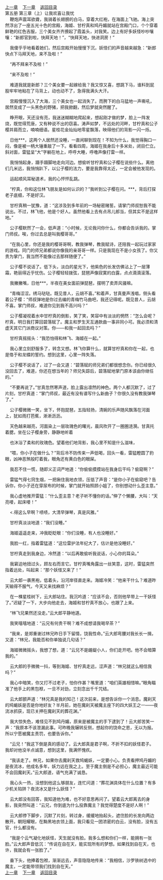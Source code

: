 
[上一章](https://github.com/xiaominghe2014/spider_book/blob/master/book/知北游/第82章.md)&nbsp;&nbsp;&nbsp;&nbsp;[下一章](https://github.com/xiaominghe2014/spider_book/blob/master/book/知北游/第84章.md)&nbsp;&nbsp;&nbsp;&nbsp;[返回目录](https://github.com/xiaominghe2014/spider_book/blob/master/book/知北游/README.md)
<br /> 第五册 第三章（上）让我欢喜让我忧<br />
        鞭炮声震耳欲聋，我骑着长翅膀的白马，穿着大红袍，在海面上飞驰。海上突然浮出了一座五光十色的宫殿，海姬、甘柠真和鸠丹媚就站在宫殿门口，个个穿着鲜艳的红色吉服，三个美女齐齐撩起了霞盖头，对我笑。边上有好多妖怪吵吵嚷嚷：“新郎官到啦，快拜天地！”，“快拜天地，快进洞房！”

    我傻乎乎地看着她们，然后宫殿开始慢慢下沉，妖怪们的声音越来越急：“新郎快点下马拜天地，来不及啦！”

    “再不拜来不及啦！”

    “来不及啦！”

    难道我就是新郎？三个美女要一起嫁给我？我又惊又喜，想跳下马，谁料到屁股牢牢地粘在了马背上，动也动不了，急得我满头大汗。

    宫殿慢慢沉入了大海，三个美女也一起消失了。而胯下的白马猛地一声嘶吼，居然变成了一头黑色的野猪，把我掀翻，然后梦就突然醒了。

    睁开眼，天还没有亮，我迷迷糊糊地爬起来，想起刚才做的梦，脸上一阵发烧，既觉得荒唐，又有种说不出的窃喜。涛声如梦，不远处的河畔，甘柠真和公子樱并肩而立，喃喃细语。星桂花金灿灿地零星飘落，映得他们的背影一闪一烁。

    日他***，这两个人居然还没睡，一直闲聊到现在！不知为什么，我觉得胸口一闷，像是被一柄大锤重敲了一下。看看四周，海姬在我身后十多米处，闭目伫立。斜对面，雷猛呈“大”字躺在地上，呼呼大睡，呼噜声像打雷一样。

    我悄悄起身，蹑手蹑脚地走向河边。想偷听甘柠真和公子樱在说些什么。离他们几米远，我悄悄趴下，以公子樱的法力，要是我靠得太近，一定会被他发现的。

    运起顺风耳秘道术，我的心怦怦乱跳。

    “柠真，你和这位林飞朋友是如何认识的？”我听到公子樱在问。***，背后打探老子底细，不是好汉。

    甘柠真稍一犹豫，道：“这涉及到多年前的一场秘密赌誓。请掌门师叔恕我不能说出。不过，林飞他，他是个好人。虽然他看上去有点吊儿郎当，但其实不是这样地。”

    公子樱默然了一会，低声道：“小时候，无论我问你什么，你都会告诉我的。掌门师叔。唉，你过去总是叫我樱哥哥。”

    “在我心里，你还是我的樱哥哥啊，教我弹琴，教我赋诗，还陪我一起玩过家家的游戏。同门的师兄弟都说你像我的亲哥哥一样。只是我现在不是小女孩了。你又贵为掌门，我当然不能像过去那样随便了。”

    公子樱不说话了。低下头，淡白的星光下，他紫色的长发仿佛沾上了一层薄霜，艳丽得近乎忧伤。公子樱轻轻拨弦，琵琶声像寂寞的白露，点点滴滴滚落。

    我撇撇嘴，日他***，半夜在美女面前弹琵琶，摆明了卖弄风骚嘛。

    “青梅涩涩。绣马哒哒。既见昔人，云胡不喜。”和着声，甘真曼声浅唱，侧头看着公子樱：“师叔弹地是你过去编的青梅竹马曲吧，我还记得呢。既见昔人，云胡不喜。掌门师叔，难道你见到我不高兴吗？”

    公子樱凝视着水中甘柠真的倒影，笑了笑，笑容中有淡淡的惘然：“怎么会呢？柠真，明日我打算回碧落赋了。魔主和罗生天互通款曲一事非同小可。我必须和清虚天其它门派商议对策。你——和我一起回去吗？”

    甘柠真摇摇头：“我恐怕得和林飞、海姬在一起。”

    我心里立刻舒服多了，转念又想。林飞你算什么，就算甘柠真和你在一起，也是恪于和龙蝶的誓约。想到这里，心里一阵失落。

    公子樱不说话了，过了一会又道：“碧落赋的师兄弟们都很想念你。你已经很久没回去了，难道，你还在想当年的？师兄失踪后，碧落赋地掌门原本该由你继任的。”

    “不要再说了。”甘真忽然寒声道，脸上露出凛然的神色。两个人都沉默了，过了片刻，甘柠真道：“掌门师叔，最近有没有谱写什么新曲子？你很久没有教我弹琴了。”

    公子樱微微一笑，坐下，怀抱琵琶，五指轻扬，清婉的乐声随风飘落在河面上，犹如雨打芭蕉，淅淅沥沥。

    天色越来越亮，河面染上一层玫瑰色的曙光，晨风吹开了一圈圈涟漪。甘真托着腮，坐在公子樱身旁，静静地听着

    也沐浴了柔和的玫瑰色。望着他们地背影，我心里不知是什么滋味，

    “喂，你小子在做什么？”背后冷不防传来一声低喝，回头一看，雷猛瞪圆了豹眼，凶神恶煞般盯着我，眼角还有黄白色的眼屎。

    我忍不住一慌，随即义正词严地道：“你偷偷摸摸站在我身后干吗？偷窥啊？”

    雷猛气得七窍生烟，一把揪住我地衣领，压低了声音：“是你小子在偷窥吧？告诉你，你小子还在穿尿布的时候，掌门就开始照顾小姐了，你别想动什么歪主意。”

    我心虚地推开雷猛：“什么歪主意？老子听不懂你的话。”伸了个懒腰，大叫：“天亮喽，起床喽！”

    &lt;.得这么早啊？啧啧，大清早弹琴，真是风雅。”

    甘柠真淡淡地道：“我们没睡。”

    海姬遥遥走来，冲我眨眨眼：“你们没睡，有人也没睡好。”

    我脸一红，指着雷猛道：“这位雷护法年纪大了，估计是他没睡好。”

    甘柠真走到我身边，冷然道：“以后再敢偷听我说话，小心你的耳朵。”

    我窘迫地扭过头，顾左右而言它。甘柠真嘴角露出一丝笑意，这时，雷猛突然指着远处，叫起来：“那个妖怪又来了！”

    云大郎一袭黑袍，低着头，沿河岸径直走来。海姬冷笑：“他来干什么？难道昨天输得不服气，今天又来找麻烦？”

    在一棵星桂树下，云大郎站住。我沉吟道：“应该不会，否则他早带上一干妖怪了。”迟疑了一下，大步向他走去，海姬和甘柠真不放心，也跟了上来。

    “林飞兄果然还没走。”云大郎平静地道。

    我笑嘻嘻地道：“云兄有何贵干啊？难不成想请我喝早茶？”

    “我来，是郑重谢过林兄昨日手下留情，饶我性命。”云大郎弯腰对我长长一揖，又道：“林兄，我能否和你单独说几句话？”

    海姬微微摇头，我想了想，道：“云兄不是龌龊小人，你们走开吧。他不会暗算我的。”

    云大郎的手微微一抖，等到海姬、甘柠真走远，涩声道：“林兄就这么相信我吗？”

    我心中暗笑，你又打不过老子，怕你作甚？嘴里道：“咱们英雄相惜嘛。”眼角瞄准了他手上的黑包袱，一旦不对劲，立刻念出千千咒结。

    云大郎颤声道：“林兄真是我的知己！这次前来，是想告诉你一个消息。魔刹天的鸠蝎妖是否是你地好友？半月前，她在魔刹天被魔主座下的四大妖王之一——夜流冰抓获，现已关押在魔刹天的葬花渊。”

    我大惊失色，难怪见不到鸠丹媚，原来是被魔主的手下逮到了！云大郎苦笑一声：“我原本不该泄漏此事。可昨晚我辗转反侧，想起你的饶命之恩，无以为报。所以宁愿被魔主责罚，也要告诉你。”

    “云兄！”我这下倒是真的感动了。云大郎真是君子啊，不折不扣的妖怪君子。我却对他没半点诚意，想到这里，我满怀愧疚。

    “我该走了。林兄，如果你去魔刹天救鸠蝎妖，一定要小心。负责看押鸠丹媚的是夜流冰，他成名多年，妖力远在我之上。至于魔主倒是不必担心，魔主最近可能不会回魔刹天。”云大郎道，语气充满了诚恳。

    我心头一热，没想到他这么够朋友，连忙问道：“葬花渊具体在什么位置？有多少机关陷阱？夜流冰又是什么妖怪？”

    云大郎没有回答，我知道他为难，也不好意思再问了。望着云大郎离去的身影，我突然叫道：“云兄，你到底为什么投靠魔主？我觉得楚度不是好人啊！”

    云大郎停下脚步，沉默了片刻，转过身，缓缓地抬起头，遮住脸的长发向两边散开。朝阳耀眼，在黝黑地衣领上面，我只看见一团浓密的白云，没有脸，没有五官，什么都没有。

    “我是个云气凝化地妖怪，天生就没有脸。我多么想和你们一样，能拥有一张脸。”云大郎声音低沉：“传说在自在天，能实现所有的梦想。如果找到自在天，也许，我就会有一张脸了。”

    垂下头，他捧着包袱，渐渐远去，声音隐隐地传来：“我相信，沙罗铁树选中的魔主，一定能带领我们找到自在天。”
  <br />
[上一章](https://github.com/xiaominghe2014/spider_book/blob/master/book/知北游/第82章.md)&nbsp;&nbsp;&nbsp;&nbsp;[下一章](https://github.com/xiaominghe2014/spider_book/blob/master/book/知北游/第84章.md)&nbsp;&nbsp;&nbsp;&nbsp;[返回目录](https://github.com/xiaominghe2014/spider_book/blob/master/book/知北游/README.md)
